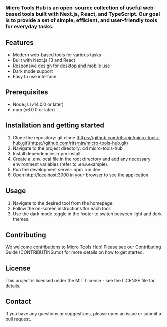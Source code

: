 ### [Micro Tools Hub](https://nextjs.org/) is an open-source collection of useful web-based tools built with Next.js, React, and TypeScript. Our goal is to provide a set of simple, efficient, and user-friendly tools for everyday tasks.

## Features
- Modern web-based tools for various tasks
- Built with Next.js 13 and React
- Responsive design for desktop and mobile use
- Dark mode support
- Easy to use interface

## Prerequisites

- Node.js (v14.0.0 or later)
- npm (v6.0.0 or later)


## Installation and getting started

1. Clone the repository:
git clone [https://github.com/ritsrnjn/micro-tools-hub.git](https://github.com/ritsrnjn/micro-tools-hub.git)
2. Navigate to the project directory:
cd micro-tools-hub
3. Install dependencies:
npm install
4. Create a .env.local file in the root directory and add any necessary environment variables (refer to .env.example).
5. Run the development server:
npm run dev
6. Open [http://localhost:3000](http://localhost:3000) in your browser to see the application.


## Usage

1. Navigate to the desired tool from the homepage.
2. Follow the on-screen instructions for each tool.
3. Use the dark mode toggle in the footer to switch between light and dark themes.


## Contributing

We welcome contributions to Micro Tools Hub! Please see our Contributing Guide (CONTRIBUTING.md) for more details on how to get started.

## License

This project is licensed under the MIT License - see the LICENSE file for details.



## Contact

If you have any questions or suggestions, please open an issue or submit a pull request.